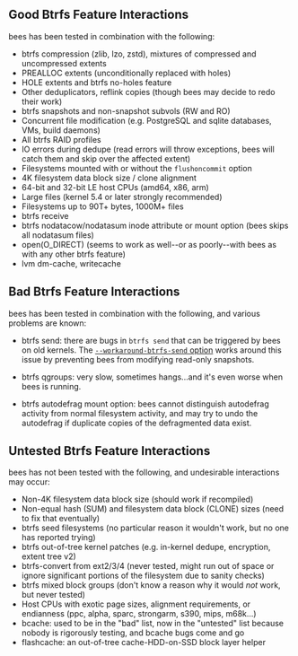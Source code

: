 Good Btrfs Feature Interactions
-------------------------------

bees has been tested in combination with the following:

* btrfs compression (zlib, lzo, zstd), mixtures of compressed and uncompressed extents
* PREALLOC extents (unconditionally replaced with holes)
* HOLE extents and btrfs no-holes feature
* Other deduplicators, reflink copies (though bees may decide to redo their work)
* btrfs snapshots and non-snapshot subvols (RW and RO)
* Concurrent file modification (e.g. PostgreSQL and sqlite databases, VMs, build daemons)
* All btrfs RAID profiles
* IO errors during dedupe (read errors will throw exceptions, bees will catch them and skip over the affected extent)
* Filesystems mounted with or without the `flushoncommit` option
* 4K filesystem data block size / clone alignment
* 64-bit and 32-bit LE host CPUs (amd64, x86, arm)
* Large files (kernel 5.4 or later strongly recommended)
* Filesystems up to 90T+ bytes, 1000M+ files
* btrfs receive
* btrfs nodatacow/nodatasum inode attribute or mount option (bees skips all nodatasum files)
* open(O_DIRECT) (seems to work as well--or as poorly--with bees as with any other btrfs feature)
* lvm dm-cache, writecache

Bad Btrfs Feature Interactions
------------------------------

bees has been tested in combination with the following, and various problems are known:

* btrfs send:  there are bugs in `btrfs send` that can be triggered by
  bees on old kernels.  The [`--workaround-btrfs-send` option](options.md)
  works around this issue by preventing bees from modifying read-only
  snapshots.

* btrfs qgroups:  very slow, sometimes hangs...and it's even worse when
  bees is running.

* btrfs autodefrag mount option:  bees cannot distinguish autodefrag
  activity from normal filesystem activity, and may try to undo the
  autodefrag if duplicate copies of the defragmented data exist.

Untested Btrfs Feature Interactions
-----------------------------------

bees has not been tested with the following, and undesirable interactions may occur:

* Non-4K filesystem data block size (should work if recompiled)
* Non-equal hash (SUM) and filesystem data block (CLONE) sizes (need to fix that eventually)
* btrfs seed filesystems (no particular reason it wouldn't work, but no one has reported trying)
* btrfs out-of-tree kernel patches (e.g. in-kernel dedupe, encryption, extent tree v2)
* btrfs-convert from ext2/3/4 (never tested, might run out of space or ignore significant portions of the filesystem due to sanity checks)
* btrfs mixed block groups (don't know a reason why it would *not* work, but never tested)
* Host CPUs with exotic page sizes, alignment requirements, or endianness (ppc, alpha, sparc, strongarm, s390, mips, m68k...)
* bcache: used to be in the "bad" list, now in the "untested" list because nobody is rigorously testing, and bcache bugs come and go
* flashcache: an out-of-tree cache-HDD-on-SSD block layer helper
